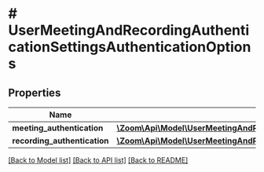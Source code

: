 # # UserMeetingAndRecordingAuthenticationSettingsAuthenticationOptions

## Properties

Name | Type | Description | Notes
------------ | ------------- | ------------- | -------------
**meeting_authentication** | [**\Zoom\Api\Model\UserMeetingAndRecordingAuthenticationSettingsAuthenticationOptionsMeetingAuthentication**](UserMeetingAndRecordingAuthenticationSettingsAuthenticationOptionsMeetingAuthentication.md) |  | [optional]
**recording_authentication** | [**\Zoom\Api\Model\UserMeetingAndRecordingAuthenticationSettingsAuthenticationOptionsRecordingAuthentication**](UserMeetingAndRecordingAuthenticationSettingsAuthenticationOptionsRecordingAuthentication.md) |  | [optional]

[[Back to Model list]](../../README.md#models) [[Back to API list]](../../README.md#endpoints) [[Back to README]](../../README.md)
